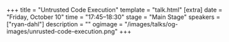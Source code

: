 +++
title = "Untrusted Code Execution"
template = "talk.html"
[extra]
  date = "Friday, October 10"
  time = "17:45–18:30"
  stage = "Main Stage"
  speakers = ["ryan-dahl"]
  description = ""
  ogimage = "/images/talks/og-images/unrusted-code-execution.png"
+++
